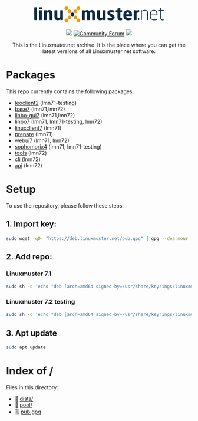 <p align="center">
   <img src="https://raw.githubusercontent.com/linuxmuster/archive/master/.github/media/lmn-logo.svg" alt="LMN logo" width="70%" />
</p>

<p align="center">
  <a href="https://github.com/linuxmuster/archive/actions/workflows/build-and-deploy.yml"><img src="https://github.com/linuxmuster/archive/actions/workflows/build-and-deploy.yml/badge.svg" /></a>
  <a href="https://ask.linuxmuster.net"><img src="https://img.shields.io/discourse/users?logo=discourse&logoColor=white&server=https%3A%2F%2Fask.linuxmuster.net" alt="Community Forum"/></a>
  <a href="https://www.gnu.org/licenses/agpl-3.0" ><img src="https://img.shields.io/badge/License-AGPL%20v3-blue.svg" /></a>
</p>

<p align="center">
This is the Linuxmuter.net archive. It is the place where you can get the latest versions of all Linuxmuster.net software.
</p>

# Packages
This repo currently contains the following packages:
- [leoclient2](https://github.com/linuxmuster/leoclient2) (lmn71-testing)
- [base7](https://github.com/linuxmuster/linuxmuster-base7) (lmn71,lmn72)
- [linbo-gui7](https://github.com/linuxmuster/linuxmuster-linbo-gui7) (lmn71,lmn72)
- [linbo7](https://github.com/linuxmuster/linuxmuster-linbo7) (lmn71, lmn71-testing, lmn72)
- [linuxclient7](https://github.com/linuxmuster/linuxmuster-linuxclient7) (lmn71)
- [prepare](https://github.com/linuxmuster/linuxmuster-prepare) (lmn71)
- [webui7](https://github.com/linuxmuster/linuxmuster-webui7) (lmn71, lmn72)
- [sophomorix4](https://github.com/linuxmuster/sophomorix4) (lmn71, lmn71-testing)
- [tools](https://github.com/linuxmuster/linuxmuster-tools) (lmn72)
- [cli](https://github.com/linuxmuster/linuxmuster-cli) (lmn72)
- [api](https://github.com/linuxmuster/linuxmuster-api) (lmn72)
 
# Setup

To use the repository, please follow these steps:

## 1. Import key:

```bash
sudo wget -qO- "https://deb.linuxmuster.net/pub.gpg" | gpg --dearmour -o /usr/share/keyrings/linuxmuster.net.gpg
```

## 2. Add repo:

### Linuxmuster 7.1
```bash
sudo sh -c 'echo "deb [arch=amd64 signed-by=/usr/share/keyrings/linuxmuster.net.gpg] https://deb.linuxmuster.net/ lmn71 main" > /etc/apt/sources.list.d/lmn71.list'
```

### Linuxmuster 7.2 testing
```bash
sudo sh -c 'echo "deb [arch=amd64 signed-by=/usr/share/keyrings/linuxmuster.net.gpg] https://deb.linuxmuster.net/ lmn72 main" > /etc/apt/sources.list.d/lmn72.list'
```

## 3. Apt update

```bash
sudo apt update
```

# Index of /
Files in this directory:
- 📁 [dists/](dists)
- 📁 [pool/](pool)
- 🗒 [pub.gpg](pub.gpg)
